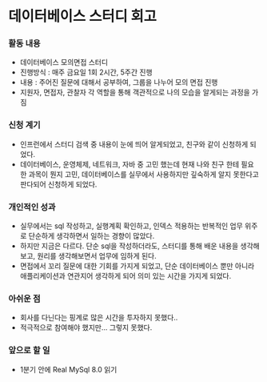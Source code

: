 # 데이터베이스 스터디 회고

### 활동 내용
- 데이터베이스 모의면접 스터디
- 진행방식 : 매주 금요일 1회 2시간, 5주간 진행
- 내용 : 주어진 질문에 대해서 공부하여, 그룹을 나누어 모의 면접 진행
- 지원자, 면접자, 관찰자 각 역할을 통해 객관적으로 나의 모습을 알게되는 과정을 가짐

### 신청 계기
- 인프런에서 스터디 검색 중 내용이 눈에 띄어 알게되었고, 친구와 같이 신청하게 되었다.
- 데이터베이스, 운영체제, 네트워크, 자바 중 고민 했는데 현재 나와 친구 한테 필요한 과목이 뭔지 고민, 데이터베이스를 실무에서 사용하지만 깊숙하게 알지 못한다고 판다되어 신청하게 되었다.

### 개인적인 성과
- 실무에서는 sql 작성하고, 실행계획 확인하고, 인덱스 적용하는 반복적인 업무 위주로 단순하게 생각하면서 일하는 경향이 많았다.
- 하지만 지금은 다르다. 단순 sql을 작성하더라도, 스터디를 통해 배운 내용을 생각해 보고, 원리를 생각해보면서 업무에 임하게 된다.
- 면접에서 꼬리 질문에 대한 기회를 가지게 되었고, 단순 데이터베이스 뿐만 아니라 애플리케이션과 연관지어 생각하게 되어 의미 있는 시간을 가지게 되었다.

### 아쉬운 점
- 회사를 다닌다는 핑계로 많은 시간을 투자하지 못했다..
- 적극적으로 참여해야 했지만... 그렇지 못했다.

### 앞으로 할 일
- 1분기 안에 Real MySql 8.0 읽기
